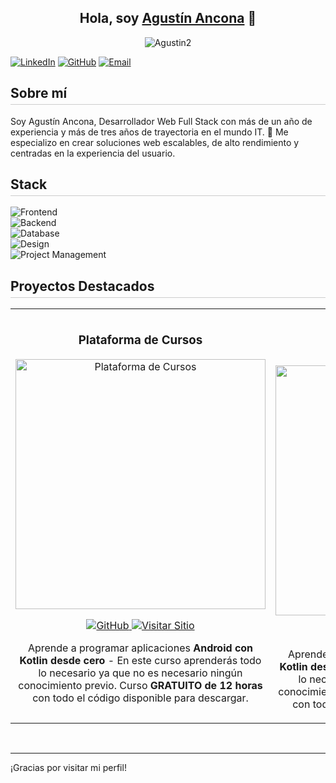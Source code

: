 <div align="center">

## Hola, soy [Agustín Ancona](https://www.linkedin.com/in/agustin-ancona) 👋

![Agustin2](https://github.com/user-attachments/assets/bf01326e-67d2-43b0-88c3-b6b9267bd9aa)  
</div>

[![LinkedIn](https://img.shields.io/badge/LinkedIn-%2300acee.svg?color=0077B5&style=for-the-badge&logo=linkedin&logoColor=white)](https://www.linkedin.com/in/agustin-ancona)
[![GitHub](https://img.shields.io/badge/GitHub-%2300acee.svg?color=181717&style=for-the-badge&logo=github&logoColor=white)](https://github.com/Neoagustin)
[![Email](https://img.shields.io/badge/Email-%2300acee.svg?color=EA4335&style=for-the-badge&logo=gmail&logoColor=white)](mailto:agustinanconadev@gmail.com)

<h2 style="border-bottom: 1px solid #ccc; padding-bottom: 5px;">Sobre mí</h2>

Soy Agustín Ancona, Desarrollador Web Full Stack con más de un año de experiencia y más de tres años de trayectoria en el mundo IT. 🚀 Me especializo en crear soluciones web escalables, de alto rendimiento y centradas en la experiencia del usuario.

<h2 style="border-bottom: 1px solid #ccc; padding-bottom: 5px;">Stack</h2>

![Frontend](https://img.shields.io/badge/Frontend-React%20%7C%20Next.js%20%7C%20Tailwind%20CSS-%2320232a?style=for-the-badge&logo=react&logoColor=61DAFB)  
![Backend](https://img.shields.io/badge/Backend-Node.js%20%7C%20Express%20%7C%20TypeORM-%23323330?style=for-the-badge&logo=node.js&logoColor=68A063)  
![Database](https://img.shields.io/badge/Database-PostgreSQL-%23DB6E00?style=for-the-badge&logo=postgresql&logoColor=white)  
![Design](https://img.shields.io/badge/Design-Figma-%23F24E1E?style=for-the-badge&logo=figma&logoColor=white)  
![Project Management](https://img.shields.io/badge/Project%20Management-Agile%20%7C%20Scrum-%23F2B93D?style=for-the-badge&logo=appveyor&logoColor=white)  

<h2 style="border-bottom: 1px solid #ccc; padding-bottom: 5px;">Proyectos Destacados</h2>
<table>
<tr>
<td width="50%">
  <h3 align="center">Plataforma de Cursos</h3>
  <div align="center">
    <a href="https://github.com/Neoagustin/Proyectos/tree/main/Plataforma%20de%20Cursos%20-%20Desperta%20a%20lo%20Eterno" target="_blank">
      <img src="https://github.com/user-attachments/assets/66aa4d44-bf86-4e83-a30f-980c9da39506" width="400" alt="Plataforma de Cursos">
    </a>
        <p>
          <a href="https://github.com/Neoagustin/Proyectos/tree/main/Plataforma%20de%20Cursos%20-%20Desperta%20a%20lo%20Eterno" target="_blank">
            <img src="https://img.shields.io/badge/CÓDIGO-%23222.svg?style=for-the-badge&logo=github&logoColor=white" alt="GitHub">
          </a>
          <a href="https://desperta-a-lo-eterno.netlify.app/" target="_blank">
            <img src="https://img.shields.io/badge/-Visitar%20Sitio-%23F24E1E?style=for-the-badge" alt="Visitar Sitio">
          </a>
        </p>
        <p>
          Aprende a programar aplicaciones <strong>Android con Kotlin desde cero</strong> - En este curso aprenderás todo lo necesario ya que no es necesario ningún conocimiento previo. Curso <strong>GRATUITO de 12 horas</strong> con todo el código disponible para descargar.
        </p>
  </div>
</td>

<td width="50%">
               <br>
<h3 align="center">E-Commerce</h3>
<div align="center">                                       
<a href="https://github.com/Neoagustin/Proyectos/tree/main/E-Commerce%20-%20Mercadito" target="_blank"><img src="https://github.com/user-attachments/assets/14d00b94-45f3-4d3d-89c5-f99ebf088932" width="400" alt="E-Commerce"></a>
<br>
        <p>
          <a href="https://github.com/Neoagustin/Proyectos/tree/main/E-Commerce%20-%20Mercadito" target="_blank">
            <img src="https://img.shields.io/badge/CÓDIGO-%23222.svg?style=for-the-badge&logo=github&logoColor=white" alt="GitHub">
          </a>
          <a href="https://mercadito-lac.vercel.app/" target="_blank">
            <img src="https://img.shields.io/badge/-Visitar%20Sitio-%23F24E1E?style=for-the-badge" alt="Visitar Sitio">
          </a>
        </p>
        <p>
          Aprende a programar aplicaciones <strong>Android con Kotlin desde cero</strong> - En este curso aprenderás todo lo necesario ya que no es necesario ningún conocimiento previo. Curso <strong>GRATUITO de 12 horas</strong> con todo el código disponible para descargar.
        </p>
</div>                                                             
</table>                                                                                 
</div>
<br>

---

¡Gracias por visitar mi perfil!
